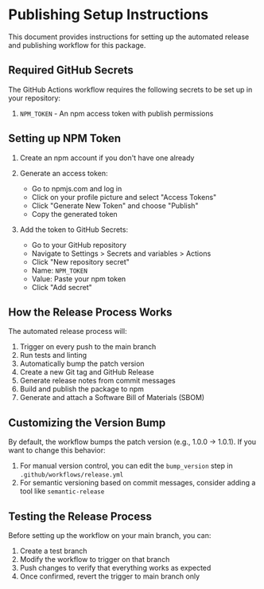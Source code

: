 # Publishing Setup Instructions

This document provides instructions for setting up the automated release and publishing workflow for this package.

## Required GitHub Secrets

The GitHub Actions workflow requires the following secrets to be set up in your repository:

1. `NPM_TOKEN` - An npm access token with publish permissions

## Setting up NPM Token

1. Create an npm account if you don't have one already
2. Generate an access token:
   - Go to npmjs.com and log in
   - Click on your profile picture and select "Access Tokens"
   - Click "Generate New Token" and choose "Publish"
   - Copy the generated token

3. Add the token to GitHub Secrets:
   - Go to your GitHub repository
   - Navigate to Settings > Secrets and variables > Actions
   - Click "New repository secret"
   - Name: `NPM_TOKEN`
   - Value: Paste your npm token
   - Click "Add secret"

## How the Release Process Works

The automated release process will:

1. Trigger on every push to the main branch
2. Run tests and linting
3. Automatically bump the patch version
4. Create a new Git tag and GitHub Release
5. Generate release notes from commit messages
6. Build and publish the package to npm
7. Generate and attach a Software Bill of Materials (SBOM)

## Customizing the Version Bump

By default, the workflow bumps the patch version (e.g., 1.0.0 → 1.0.1). If you want to change this behavior:

1. For manual version control, you can edit the `bump_version` step in `.github/workflows/release.yml` 
2. For semantic versioning based on commit messages, consider adding a tool like `semantic-release`

## Testing the Release Process

Before setting up the workflow on your main branch, you can:

1. Create a test branch
2. Modify the workflow to trigger on that branch
3. Push changes to verify that everything works as expected
4. Once confirmed, revert the trigger to main branch only